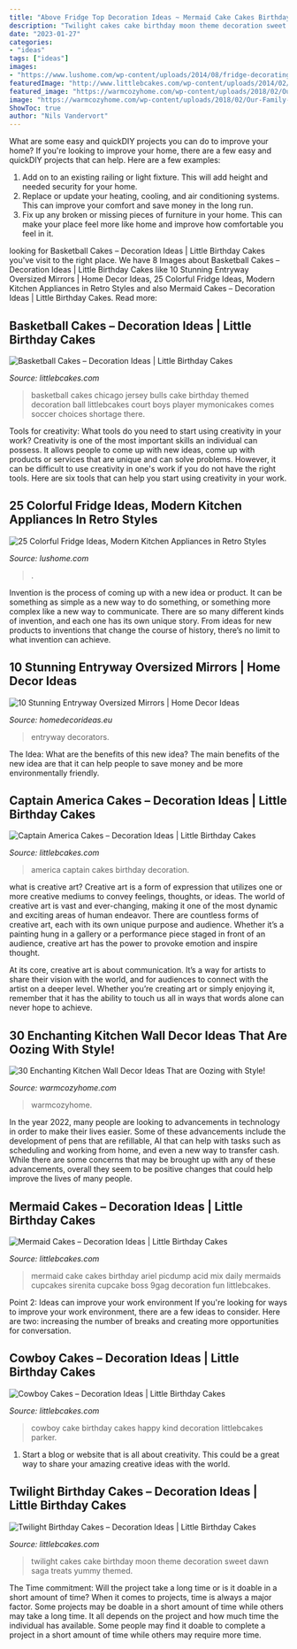 ```yaml
---
title: "Above Fridge Top Decoration Ideas ~ Mermaid Cake Cakes Birthday Ariel Picdump Acid Mix Daily Mermaids Cupcakes Sirenita Cupcake Boss 9gag Decoration Fun Littlebcakes"
description: "Twilight cakes cake birthday moon theme decoration sweet dawn saga treats yummy themed"
date: "2023-01-27"
categories:
- "ideas"
tags: ["ideas"]
images:
- "https://www.lushome.com/wp-content/uploads/2014/08/fridge-decorating-modern-kitchen-appliances-19.jpg"
featuredImage: "http://www.littlebcakes.com/wp-content/uploads/2014/02/Cowboy-Cake.jpg"
featured_image: "https://warmcozyhome.com/wp-content/uploads/2018/02/Our-Family-Recipe-Kitchen-Wall-Decor-683x1024.jpg"
image: "https://warmcozyhome.com/wp-content/uploads/2018/02/Our-Family-Recipe-Kitchen-Wall-Decor-683x1024.jpg"
ShowToc: true
author: "Nils Vandervort"
---
```



What are some easy and quickDIY projects you can do to improve your home?
If you're looking to improve your home, there are a few easy and quickDIY projects that can help. Here are a few examples: 
1. Add on to an existing railing or light fixture. This will add height and needed security for your home.
2. Replace or update your heating, cooling, and air conditioning systems. This can improve your comfort and save money in the long run.
3. Fix up any broken or missing pieces of furniture in your home. This can make your place feel more like home and improve how comfortable you feel in it.

	

		
looking for Basketball Cakes – Decoration Ideas | Little Birthday Cakes you've visit to the right place. We have 8 Images about Basketball Cakes – Decoration Ideas | Little Birthday Cakes like 10 Stunning Entryway Oversized Mirrors | Home Decor Ideas, 25 Colorful Fridge Ideas, Modern Kitchen Appliances in Retro Styles and also Mermaid Cakes – Decoration Ideas | Little Birthday Cakes. Read more:
		
    
## Basketball Cakes – Decoration Ideas | Little Birthday Cakes

<img loading=lazy src="http://www.littlebcakes.com/wp-content/uploads/2014/01/Basketball-Cakes-Images-1024x768.jpg" onerror="this.onerror=null;this.src='https://tse2.mm.bing.net/th?id=OIP.abuirn0cvMW12du6CpcuQwHaFj&amp;pid=15.1';" alt="Basketball Cakes – Decoration Ideas | Little Birthday Cakes">

_Source: littlebcakes.com_

>basketball cakes chicago jersey bulls cake birthday themed decoration ball littlebcakes court boys player mymonicakes comes soccer choices shortage there. 

	

Tools for creativity: What tools do you need to start using creativity in your work?
Creativity is one of the most important skills an individual can possess. It allows people to come up with new ideas, come up with products or services that are unique and can solve problems. However, it can be difficult to use creativity in one's work if you do not have the right tools. Here are six tools that can help you start using creativity in your work.

    
## 25 Colorful Fridge Ideas, Modern Kitchen Appliances In Retro Styles

<img loading=lazy src="https://www.lushome.com/wp-content/uploads/2014/08/fridge-decorating-modern-kitchen-appliances-19.jpg" onerror="this.onerror=null;this.src='https://tse3.mm.bing.net/th?id=OIP.-87Lu6I7ZUtcrdRMTb3JiwHaFA&amp;pid=15.1';" alt="25 Colorful Fridge Ideas, Modern Kitchen Appliances in Retro Styles">

_Source: lushome.com_

>. 

	

Invention is the process of coming up with a new idea or product. It can be something as simple as a new way to do something, or something more complex like a new way to communicate. There are so many different kinds of invention, and each one has its own unique story. From ideas for new products to inventions that change the course of history, there’s no limit to what invention can achieve.

    
## 10 Stunning Entryway Oversized Mirrors | Home Decor Ideas

<img loading=lazy src="https://www.homedecorideas.eu/wp-content/uploads/2014/12/10-Stunning-Entryway-Oversized-Mirrors9.jpg" onerror="this.onerror=null;this.src='https://tse3.mm.bing.net/th?id=OIP.lNzA9olBlhKkwf95OzWU4QHaLK&amp;pid=15.1';" alt="10 Stunning Entryway Oversized Mirrors | Home Decor Ideas">

_Source: homedecorideas.eu_

>entryway decorators. 

	

The Idea: What are the benefits of this new idea?
The main benefits of the new idea are that it can help people to save money and be more environmentally friendly.

    
## Captain America Cakes – Decoration Ideas | Little Birthday Cakes

<img loading=lazy src="http://www.littlebcakes.com/wp-content/uploads/2014/05/Captain-America-Cakes-Photos.jpg" onerror="this.onerror=null;this.src='https://tse3.mm.bing.net/th?id=OIP.yrKUWT3VVtotVGhcENYnjAHaJ4&amp;pid=15.1';" alt="Captain America Cakes – Decoration Ideas | Little Birthday Cakes">

_Source: littlebcakes.com_

>america captain cakes birthday decoration. 

	

what is creative art?
Creative art is a form of expression that utilizes one or more creative mediums to convey feelings, thoughts, or ideas. The world of creative art is vast and ever-changing, making it one of the most dynamic and exciting areas of human endeavor.
There are countless forms of creative art, each with its own unique purpose and audience. Whether it’s a painting hung in a gallery or a performance piece staged in front of an audience, creative art has the power to provoke emotion and inspire thought.

At its core, creative art is about communication. It’s a way for artists to share their vision with the world, and for audiences to connect with the artist on a deeper level. Whether you’re creating art or simply enjoying it, remember that it has the ability to touch us all in ways that words alone can never hope to achieve.

    
## 30 Enchanting Kitchen Wall Decor Ideas That Are Oozing With Style!

<img loading=lazy src="https://warmcozyhome.com/wp-content/uploads/2018/02/Our-Family-Recipe-Kitchen-Wall-Decor-683x1024.jpg" onerror="this.onerror=null;this.src='https://tse2.mm.bing.net/th?id=OIP.GZgduApx_Q_Q9N-qtlcN-QHaLG&amp;pid=15.1';" alt="30 Enchanting Kitchen Wall Decor Ideas That are Oozing with Style!">

_Source: warmcozyhome.com_

>warmcozyhome. 

	

In the year 2022, many people are looking to advancements in technology in order to make their lives easier. Some of these advancements include the development of pens that are refillable, AI that can help with tasks such as scheduling and working from home, and even a new way to transfer cash. While there are some concerns that may be brought up with any of these advancements, overall they seem to be positive changes that could help improve the lives of many people.

    
## Mermaid Cakes – Decoration Ideas | Little Birthday Cakes

<img loading=lazy src="http://www.littlebcakes.com/wp-content/uploads/2013/08/Mermaid-Cakes.jpg" onerror="this.onerror=null;this.src='https://tse4.mm.bing.net/th?id=OIP.Q0oSX9LkHlPj5b2IiLa0FwHaNI&amp;pid=15.1';" alt="Mermaid Cakes – Decoration Ideas | Little Birthday Cakes">

_Source: littlebcakes.com_

>mermaid cake cakes birthday ariel picdump acid mix daily mermaids cupcakes sirenita cupcake boss 9gag decoration fun littlebcakes. 

	

Point 2: Ideas can improve your work environment
If you're looking for ways to improve your work environment, there are a few ideas to consider. Here are two: increasing the number of breaks and creating more opportunities for conversation.

    
## Cowboy Cakes – Decoration Ideas | Little Birthday Cakes

<img loading=lazy src="http://www.littlebcakes.com/wp-content/uploads/2014/02/Cowboy-Cake.jpg" onerror="this.onerror=null;this.src='https://tse1.mm.bing.net/th?id=OIP.xTADRv11sYCvkGf27jbytAHaJ4&amp;pid=15.1';" alt="Cowboy Cakes – Decoration Ideas | Little Birthday Cakes">

_Source: littlebcakes.com_

>cowboy cake birthday cakes happy kind decoration littlebcakes parker. 

	

1. Start a blog or website that is all about creativity. This could be a great way to share your amazing creative ideas with the world.

    
## Twilight Birthday Cakes – Decoration Ideas | Little Birthday Cakes

<img loading=lazy src="http://www.littlebcakes.com/wp-content/uploads/2014/01/Twilight-Cake.jpg" onerror="this.onerror=null;this.src='https://tse2.mm.bing.net/th?id=OIP.GLnlGku0do60_6WTJn9z1QHaKr&amp;pid=15.1';" alt="Twilight Birthday Cakes – Decoration Ideas | Little Birthday Cakes">

_Source: littlebcakes.com_

>twilight cakes cake birthday moon theme decoration sweet dawn saga treats yummy themed. 

	

The Time commitment: Will the project take a long time or is it doable in a short amount of time?
When it comes to projects, time is always a major factor. Some projects may be doable in a short amount of time while others may take a long time. It all depends on the project and how much time the individual has available. Some people may find it doable to complete a project in a short amount of time while others may require more time.

